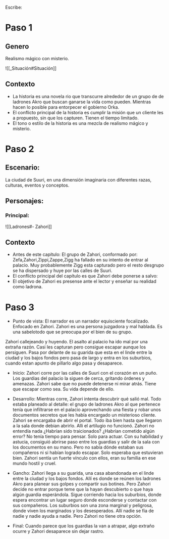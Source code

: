 Escribe:

# Paso 1

## Genero
Realismo mágico con misterio.

![[_Situación#Situación]]

## Contexto

- La historia es una novela rio que transcurre alrededor de un grupo de de ladrones Akro que buscan ganarse la vida como pueden. Mientras hacen lo posible para entorpecer el gobierno Orka.
- El conflicto principal de la historia es cumplir la misión que un cliente les a propuesto, sin que los capturen. Tienen el tiempo limitado.
- El tono o estilo de la historia es una mezcla de realismo mágico y misterio.

# Paso 2

## Escenario:
La ciudad de Suuri, en una dimensión imaginaria con diferentes razas, culturas, eventos y conceptos.

## Personajes:
### Principal:
![[Ladrones#- Zahori]]

## Contexto
-   Antes de este capítulo: El grupo de Zahori, conformado por: Zefa,Zahori,Zippi,Zappe,Zigg ha fallado en su intento de entrar al palacio. Muy probablemente Zigg esta capturado pero el resto desgrupo se ha dispersado y huye por las calles de Suuri. 
-   El conflicto principal del capítulo es que Zahori debe ponerse a salvo: 
-   El objetivo de Zahori es presense ante el lector y enseñar su realidad como ladrona.

# Paso 3
- Punto de vista: El narrador es un narrador equisciente focalizado. Enfocado en Zahori. Zahori es una persona juzgadora y mal hablada. Es una sabelotodo que se preocupa por el bien de su grupo.

Zahorí callejeando y huyendo. El asalto al palacio ha ido mal por una extraña razón. Casi les capturan pero consigue escapar aunque los persiguen. Pasa por delante de su guarida que esta en el linde entre la ciudad y los bajos fondos pero pasa de largo y entra en los suburbios, cuando estan apunto de pillarlo algo pasa y desaparece.

- Inicio: Zahori corre por las calles de Suuri con el corazón en un puño. Los guardias del palacio la siguen de cerca, gritando órdenes y amenazas. Zahori sabe que no puede detenerse ni mirar atrás. Tiene que escapar como sea. Su vida depende de ello.
  
- Desarrollo: Mientras corre, Zahori intenta descubrir qué salió mal. Todo estaba planeado al detalle: el grupo de ladrones Akro al que pertenece tenía que infiltrarse en el palacio aprovechando una fiesta y robar unos documentos secretos que les había encargado un misterioso cliente. Zahori se encargaba de abrir el portal. Todo iba bien hasta que llegaron a la sala donde debian abrirlo. Alli el artilugio no funcionó. Zahori no entendía nada ¿Habrían sido traicionados? ¿Habrían cometido algún error? No tenía tiempo para pensar. Solo para actuar. Con su habilidad y astucia, consiguió abrirse paso entre los guardias y salir de la sala con los documentos en su mano. Pero no sabía dónde estaban sus compañeros ni si habían logrado escapar. Solo esperaba que estuvieran bien. Zahori sentía un fuerte vínculo con ellos, eran su familia en ese mundo hostil y cruel.
  
- Gancho: Zahori llega a su guarida, una casa abandonada en el linde entre la ciudad y los bajos fondos. Allí es donde se reúnen los ladrones Akro para planear sus golpes y compartir sus botines. Pero Zahori decide no entrar porque teme que la hayan descubierto o que haya algún guardia esperándola. Sigue corriendo hacia los suburbios, donde espera encontrar un lugar seguro donde esconderse y contactar con sus compañeros. Los suburbios son una zona marginal y peligrosa, donde viven los marginados y los desesperados. Allí nadie se fía de nadie y nadie ayuda a nadie. Pero Zahori no tiene otra opción.
  
- Final: Cuando parece que los guardias la van a atrapar, algo extraño ocurre y Zahori desaparece sin dejar rastro.